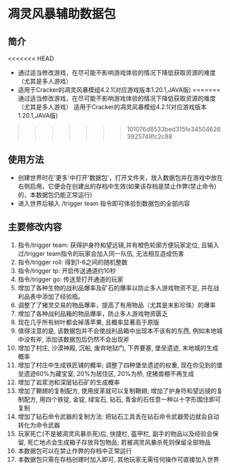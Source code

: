 # 凋灵风暴辅助数据包
## 简介
<<<<<<< HEAD
- 通过适当修改游戏，在尽可能不影响游戏体验的情况下降低获取资源的难度（尤其是多人游戏）
- 适用于Cracker的凋灵风暴模组4.2.1(对应游戏版本1.20.1,JAVA版)
=======
通过适当修改游戏，在尽可能不影响游戏体验的情况下降低获取资源的难度（尤其是多人游戏）
适用于Cracker的凋灵风暴模组4.2.1(对应游戏版本1.20.1,JAVA版)
>>>>>>> 101076d8533bed315fe345046263925748fc2c88
## 使用方法
- 创建世界时在'更多'中打开'数据包'，打开文件夹，放入数据包并在游戏中放在右侧启用，它便会在创建出的存档中生效(如果该存档是禁止作弊(禁止命令)的，本数据包仍能正常运行)
- 进入世界后输入 /trigger team 指令即可体验到数据包的全部内容
## 主要修改内容
1. 指令/trigger team: 获得护身符和望远镜,并有橙色轮廓方便玩家定位, 且输入过/trigger team指令的玩家会加入同一队伍, 无法相互造成伤害
2. 指令/trigger roll: 得到1-6之间的随机整数
3. 指令/trigger tp: 开启传送通道约10秒
4. 指令/trigger go: 传送至打开通道的玩家
5. 增加了各种生物的战利品爆率及矿石的爆率以防止多人游戏物资不足, 并在战利品表中添加了经验瓶。
6. 调整了了猪灵交易的物品爆率，提高了有用物品（尤其是末影珍珠）的爆率
7. 增加了各种战利品箱的物品爆率，防止多人游戏物资匮乏
8. 现在几乎所有树叶都会掉落苹果, 且概率显著高于原版
9. 值得注意的是, 该数据包并不会使战利品箱中出现本不该有的东西, 例如末地城中没有斧, 添加该数据包后仍然不会出现斧
10. 增加了村庄, 沙漠神殿, 沉船, 废弃地狱门, 下界要塞, 堡垒遗迹, 末地城的生成概率
11. 增加了村庄中生成铁匠铺的概率; 调整了四种堡垒遗迹的权重, 现在你见到的堡垒遗迹60%为藏宝室, 20%为居住区, 20%为桥, 疣猪兽棚不再生成
12. 增加了岩浆池和深层钻石矿的生成概率
13. 增加了鞘翅的复制配方, 使用皮革就可以复制鞘翅; 增加了护身符和望远镜的复制配方, 用四个铁锭, 金锭, 绿宝石, 钻石, 青金的石任意一种以十字形围住即可复制
14. 增加了钻石命令武器的复制方法: 把钻石工具丢在钻石命令武器旁边就会自动转化为命令武器
15. 玩家死亡(不是被凋灵风暴杀死)后, 快捷栏, 盔甲栏, 副手的物品以及经验会保留, 死亡地点会生成箱子存放背包物品; 若被凋灵风暴杀死则保留全部物品
16. 本数据包可以在禁止作弊的存档中正常运行
17. 本数据包只需在存档创建时加入即可, 其他玩家无需任何操作可直接加入世界


